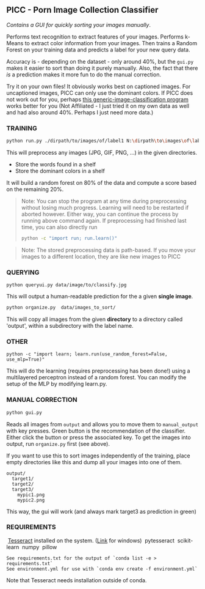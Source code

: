 ## PICC - Porn Image Collection Classifier

_Contains a GUI for quickly sorting your images manually_.

Performs text recognition to extract features of your images. Performs k-Means to extract color information from your images. Then trains a Random Forest on your training data and predicts a label for your new query data.

Accuracy is - depending on the dataset - only around 40%, but the `gui.py` makes it easier to sort than doing it purely manually. Also, the fact that there _is_ a prediction makes it more fun to do the manual correction.

Try it on your own files! It obviously works best on captioned images. For uncaptioned images, PICC can only use the dominant colors. If PICC does not work out for you, perhaps [this generic-image-classification program](https://github.com/xuetsing/image-classification-tensorflow) works better for you (Not Affiliated - I just tried it on my own data as well and had also around 40%. Perhaps I just need more data.)

### TRAINING

```bash
python run.py ./dirpath/to/images/of/label1 N:\dirpath\to\images\of\label2 ./data/label3
```


This will preprocess any images (JPG, GIF, PNG, ...) in the given directories.

* Store the words found in a shelf
* Store the dominant colors in a shelf

It will build a random forest on 80% of the data and compute a score based on the remaining 20%.

> Note: You can stop the program at any time during preprocessing without losing much progress.
> Learning will need to be restarted if aborted however.
> Either way, you can continue the process by running above command again.
> If preprocessing had finished last time, you can also directly run
>
> ```bash
> python -c "import run; run.learn()"
> ```
>



> Note: The stored preprocessing data is path-based. If you move your images to a different location, they are like new images to PICC

### QUERYING

    python queryui.py data/image/to/classify.jpg
This will output a human-readable prediction for the a given **single image**.



```bash
python organize.py  data/images_to_sort/
```

This will copy all images from the given **directory** to a directory called 'output', within a subdirectory with the label name.

### OTHER

    python -c "import learn; learn.run(use_random_forest=False, use_mlp=True)"

This will do the learning (requires preprocessing has been done!) using a multilayered perceptron instead of a random forest. You can modify the setup of the MLP by modifying learn.py.

### MANUAL CORRECTION

```bash
python gui.py
```
Reads all images from `output` and allows you to move them to `manual_output` with key presses. Green button is the recommendation of the classifier. Either click the button or press the associated key. To get the images into output, run `organize.py` first (see above).



If you want to use this to sort images independently of the training, place empty directories like this and dump all your images into one of them.

```
output/
  target1/
  target2/
  target3/
    mypic1.png
    mypic2.png
```

This way, the gui will work (and always mark target3 as prediction in green)


### REQUIREMENTS
​    [Tesseract](https://github.com/tesseract-ocr/tesseract/wiki) installed on the system. ([Link](https://github.com/UB-Mannheim/tesseract/wiki) for windows)
​    pytesseract
​    scikit-learn
​    numpy
​    pillow

    See requirements.txt for the output of `conda list -e > requirements.txt`  
    See environment.yml for use with `conda env create -f environment.yml`

Note that Tesseract needs installation outside of conda.